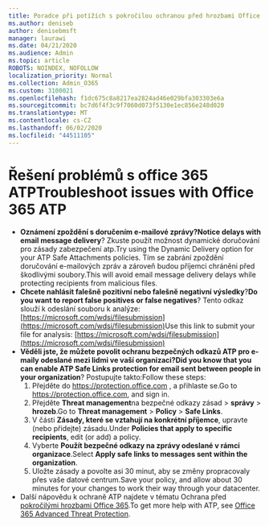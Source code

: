 ```yaml
---
title: Poradce při potížích s pokročilou ochranou před hrozbami Office 365 (ATP)
ms.author: deniseb
author: denisebmsft
manager: laurawi
ms.date: 04/21/2020
ms.audience: Admin
ms.topic: article
ROBOTS: NOINDEX, NOFOLLOW
localization_priority: Normal
ms.collection: Admin_O365
ms.custom: 3100021
ms.openlocfilehash: f1dc675c8a8217ea2824ad46e029bfa303303e6a
ms.sourcegitcommit: bc7d6f4f3c9f7060d073f5130e1ec856e248d020
ms.translationtype: MT
ms.contentlocale: cs-CZ
ms.lasthandoff: 06/02/2020
ms.locfileid: "44511105"
---
```

# <a name="troubleshoot-issues-with-office-365-atp"></a><span data-ttu-id="9692b-102">Řešení problémů s office 365 ATP</span><span class="sxs-lookup"><span data-stu-id="9692b-102">Troubleshoot issues with Office 365 ATP</span></span>

- <span data-ttu-id="9692b-103">**Oznámení zpoždění s doručením e-mailové zprávy?**</span><span class="sxs-lookup"><span data-stu-id="9692b-103">**Notice delays with email message delivery**?</span></span> <span data-ttu-id="9692b-104">Zkuste použít možnost dynamické doručování pro zásady zabezpečení atp.</span><span class="sxs-lookup"><span data-stu-id="9692b-104">Try using the Dynamic Delivery option for your ATP Safe Attachments policies.</span></span> <span data-ttu-id="9692b-105">Tím se zabrání zpoždění doručování e-mailových zpráv a zároveň budou příjemci chráněni před škodlivými soubory.</span><span class="sxs-lookup"><span data-stu-id="9692b-105">This will avoid email message delivery delays while protecting recipients from malicious files.</span></span>
- <span data-ttu-id="9692b-106">**Chcete nahlásit falešně pozitivní nebo falešně negativní výsledky**?</span><span class="sxs-lookup"><span data-stu-id="9692b-106">**Do you want to report false positives or false negatives**?</span></span> <span data-ttu-id="9692b-107">Tento odkaz slouží k odeslání souboru k analýze:[https://microsoft.com/wdsi/filesubmission](https://microsoft.com/wdsi/filesubmission)</span><span class="sxs-lookup"><span data-stu-id="9692b-107">Use this link to submit your file for analysis: [https://microsoft.com/wdsi/filesubmission](https://microsoft.com/wdsi/filesubmission)</span></span>
- <span data-ttu-id="9692b-108">**Věděli jste, že můžete povolit ochranu bezpečných odkazů ATP pro e-maily odeslané mezi lidmi ve vaší organizaci?**</span><span class="sxs-lookup"><span data-stu-id="9692b-108">**Did you know that you can enable ATP Safe Links protection for email sent between people in your organization**?</span></span> <span data-ttu-id="9692b-109">Postupujte takto:</span><span class="sxs-lookup"><span data-stu-id="9692b-109">Follow these steps:</span></span>
    1. <span data-ttu-id="9692b-110">Přejděte do https://protection.office.com , a přihlaste se.</span><span class="sxs-lookup"><span data-stu-id="9692b-110">Go to https://protection.office.com, and sign in.</span></span>
    2. <span data-ttu-id="9692b-111">Přejděte **Threat management**na bezpečné odkazy zásad  >  **správy**  >  **hrozeb**.</span><span class="sxs-lookup"><span data-stu-id="9692b-111">Go to **Threat management** > **Policy** > **Safe Links**.</span></span>
    3. <span data-ttu-id="9692b-112">V části **Zásady, které se vztahují na konkrétní příjemce**, upravte (nebo přidejte) zásadu.</span><span class="sxs-lookup"><span data-stu-id="9692b-112">Under **Policies that apply to specific recipients**, edit (or add) a policy.</span></span>
    4. <span data-ttu-id="9692b-113">Vyberte **Použít bezpečné odkazy na zprávy odeslané v rámci organizace**.</span><span class="sxs-lookup"><span data-stu-id="9692b-113">Select **Apply safe links to messages sent within the organization**.</span></span>
    5. <span data-ttu-id="9692b-114">Uložte zásady a povolte asi 30 minut, aby se změny propracovaly přes vaše datové centrum.</span><span class="sxs-lookup"><span data-stu-id="9692b-114">Save your policy, and allow about 30 minutes for your changes to work their way through your datacenter.</span></span>
- <span data-ttu-id="9692b-115">Další nápovědu k ochraně ATP najdete v tématu Ochrana před [pokročilými hrozbami Office 365](https://docs.microsoft.com/microsoft-365/security/office-365-security/office-365-atp).</span><span class="sxs-lookup"><span data-stu-id="9692b-115">To get more help with ATP, see [Office 365 Advanced Threat Protection](https://docs.microsoft.com/microsoft-365/security/office-365-security/office-365-atp).</span></span>